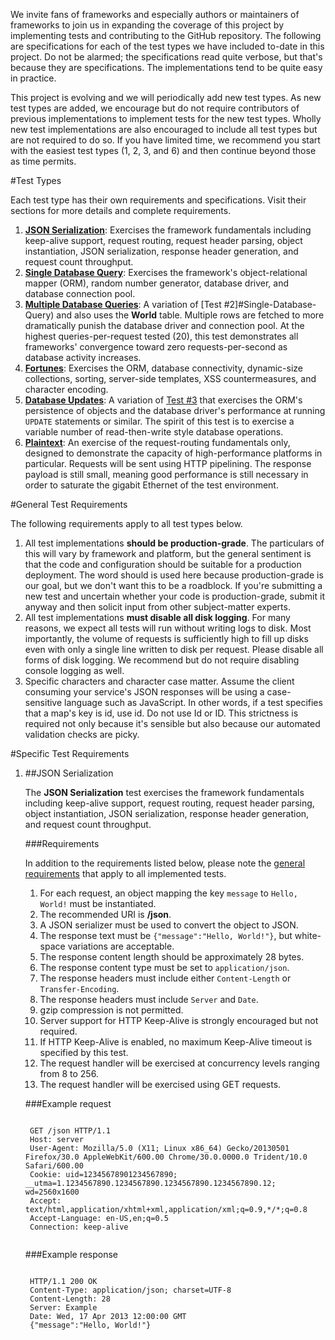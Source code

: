 We invite fans of frameworks and especially authors or maintainers of frameworks to join us in expanding the coverage of this project by implementing tests and contributing to the GitHub repository. The following are specifications for each of the test types we have included to-date in this project. Do not be alarmed; the specifications read quite verbose, but that's because they are specifications. The implementations tend to be quite easy in practice.

This project is evolving and we will periodically add new test types. As new test types are added, we encourage but do not require contributors of previous implementations to implement tests for the new test types. Wholly new test implementations are also encouraged to include all test types but are not required to do so. If you have limited time, we recommend you start with the easiest test types (1, 2, 3, and 6) and then continue beyond those as time permits.

#Test Types

Each test type has their own requirements and specifications. Visit their sections for more details and complete requirements.

1. [__JSON Serialization__](#json-serialization): Exercises the framework fundamentals including keep-alive support, request routing, request header parsing, object instantiation, JSON serialization, response header generation, and request count throughput.
2. [__Single Database Query__](#Single-Database-Query): Exercises the framework's object-relational mapper (ORM), random number generator, database driver, and database connection pool.
3. [__Multiple Database Queries__](#Multiple-Database-Queries): A variation of [Test #2]#Single-Database-Query) and also uses the __World__ table. Multiple rows are fetched to more dramatically punish the database driver and connection pool. At the highest queries-per-request tested (20), this test demonstrates all frameworks' convergence toward zero requests-per-second as database activity increases.
4. [__Fortunes__](#Fortunes): Exercises the ORM, database connectivity, dynamic-size collections, sorting, server-side templates, XSS countermeasures, and character encoding.
5. [__Database Updates__](#Database-Updates): A variation of [Test #3](#Multiple-Database-Queries) that exercises the ORM's persistence of objects and the database driver's performance at running `UPDATE` statements or similar. The spirit of this test is to exercise a variable number of read-then-write style database operations.
6. [__Plaintext__](#Plaintext): An exercise of the request-routing fundamentals only, designed to demonstrate the capacity of high-performance platforms in particular. Requests will be sent using HTTP pipelining. The response payload is still small, meaning good performance is still necessary in order to saturate the gigabit Ethernet of the test environment.

#General Test Requirements

The following requirements apply to all test types below.

1. All test implementations __should be production-grade__. The particulars of this will vary by framework and platform, but the general sentiment is that the code and configuration should be suitable for a production deployment. The word should is used here because production-grade is our goal, but we don't want this to be a roadblock. If you're submitting a new test and uncertain whether your code is production-grade, submit it anyway and then solicit input from other subject-matter experts.
2. All test implementations __must disable all disk logging__. For many reasons, we expect all tests will run without writing logs to disk. Most importantly, the volume of requests is sufficiently high to fill up disks even with only a single line written to disk per request. Please disable all forms of disk logging. We recommend but do not require disabling console logging as well.
3. Specific characters and character case matter. Assume the client consuming your service's JSON responses will be using a case-sensitive language such as JavaScript. In other words, if a test specifies that a map's key is id, use id. Do not use Id or ID. This strictness is required not only because it's sensible but also because our automated validation checks are picky.

#Specific Test Requirements

1. ##JSON Serialization

    The __JSON Serialization__ test exercises the framework fundamentals including keep-alive support, request routing, request header parsing, object instantiation, JSON serialization, response header generation, and request count throughput.

    ###Requirements

    In addition to the requirements listed below, please note the [general requirements](#general-requirements) that apply to all implemented tests.

      1. For each request, an object mapping the key `message` to `Hello, World!` must be instantiated.
      2. The recommended URI is __/json__.
      3. A JSON serializer must be used to convert the object to JSON.
      4. The response text must be `{"message":"Hello, World!"}`, but white-space variations are acceptable.
      5. The response content length should be approximately 28 bytes.
      6. The response content type must be set to `application/json`.
      7. The response headers must include either `Content-Length` or `Transfer-Encoding`.
      8. The response headers must include `Server` and `Date`.
      9. gzip compression is not permitted.
      10. Server support for HTTP Keep-Alive is strongly encouraged but not required.
      11. If HTTP Keep-Alive is enabled, no maximum Keep-Alive timeout is specified by   this test.
      12. The request handler will be exercised at concurrency levels ranging from 8 to 256.
      13. The request handler will be exercised using GET requests.

    ###Example request

    <pre><code>
    GET /json HTTP/1.1
    Host: server
    User-Agent: Mozilla/5.0 (X11; Linux x86_64) Gecko/20130501 Firefox/30.0 AppleWebKit/600.00 Chrome/30.0.0000.0 Trident/10.0 Safari/600.00
    Cookie: uid=12345678901234567890; __utma=1.1234567890.1234567890.1234567890.1234567890.12; wd=2560x1600
    Accept: text/html,application/xhtml+xml,application/xml;q=0.9,*/*;q=0.8
    Accept-Language: en-US,en;q=0.5
    Connection: keep-alive
    </code></pre>

    ###Example response

    <pre><code>
    HTTP/1.1 200 OK
    Content-Type: application/json; charset=UTF-8
    Content-Length: 28
    Server: Example
    Date: Wed, 17 Apr 2013 12:00:00 GMT
    {"message":"Hello, World!"}
    </code></pre>

